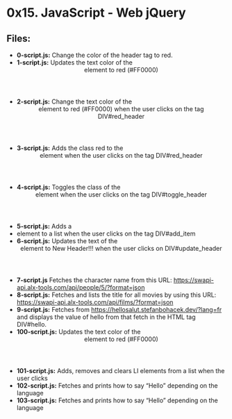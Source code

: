 # 0x15. JavaScript - Web jQuery
## Files:
- **0-script.js:** Change the color of the header tag to red.
- **1-script.js:** Updates the text color of the <header> element to red (#FF0000)
- **2-script.js:** Change the text color of the <header> element to red (#FF0000) when the user clicks on the tag DIV#red_header
- **3-script.js:** Adds the class red to the <header> element when the user clicks on the tag DIV#red_header
- **4-script.js:** Toggles the class of the <header> element when the user clicks on the tag DIV#toggle_header
- **5-script.js:** Adds a <li> element to a list when the user clicks on the tag DIV#add_item
- **6-script.js:** Updates the text of the <header> element to New Header!!! when the user clicks on DIV#update_header
- **7-script.js** Fetches the character name from this URL: https://swapi-api.alx-tools.com/api/people/5/?format=json
- **8-script.js:** Fetches and lists the title for all movies by using this URL: https://swapi-api.alx-tools.com/api/films/?format=json
- **9-script.js:** Fetches from https://hellosalut.stefanbohacek.dev/?lang=fr and displays the value of hello from that fetch in the HTML tag DIV#hello.
- **100-script.js:** Updates the text color of the <header> element to red (#FF0000)
- **101-script.js:** Adds, removes and clears LI elements from a list when the user clicks
- **102-script.js:** Fetches and prints how to say “Hello” depending on the language
- **103-script.js:** Fetches and prints how to say “Hello” depending on the language

